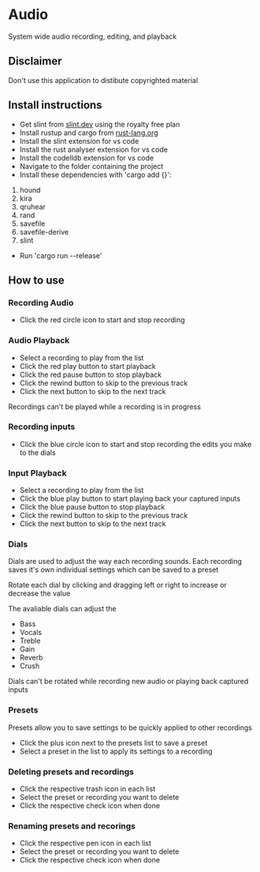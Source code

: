 # Audio
System wide audio recording, editing, and playback

## Disclaimer
Don't use this application to distibute copyrighted material

## Install instructions
- Get slint from [slint.dev](https://slint.dev/checkout?interval=month&plan=royalty-free) using the royalty free plan
- Install rustup and cargo from [rust-lang.org](https://rust-lang.org/tools/install/)
- Install the slint extension for vs code
- Install the rust analyser extension for vs code
- Install the codelldb extension for vs code
- Navigate to the folder containing the project
- Install these dependencies with 'cargo add {}':
1. hound
2. kira
3. qruhear
4. rand
5. savefile
6. savefile-derive
7. slint
- Run 'cargo run --release'

## How to use
### Recording Audio
- Click the red circle icon to start and stop recording
### Audio Playback
- Select a recording to play from the list
- Click the red play button to start playback
- Click the red pause button to stop playback
- Click the rewind button to skip to the previous track
- Click the next button to skip to the next track

Recordings can't be played while a recording is in progress

### Recording inputs
- Click the blue circle icon to start and stop recording the edits you make to the dials
### Input Playback
- Select a recording to play from the list
- Click the blue play button to start playing back your captured inputs
- Click the blue pause button to stop playback
- Click the rewind button to skip to the previous track
- Click the next button to skip to the next track
### Dials
Dials are used to adjust the way each recording sounds. Each recording saves it's own individual settings which can be saved to a preset

Rotate each dial by clicking and dragging left or right to increase or decrease the value

The avaliable dials can adjust the
- Bass
- Vocals
- Treble
- Gain
- Reverb
- Crush

Dials can't be rotated while recording new audio or playing back captured inputs
### Presets
Presets allow you to save settings to be quickly applied to other recordings
- Click the plus icon next to the presets list to save a preset
- Select a preset in the list to apply its settings to a recording
### Deleting presets and recordings
- Click the respective trash icon in each list
- Select the preset or recording you want to delete
- Click the respective check icon when done
### Renaming presets and recorings
- Click the respective pen icon in each list
- Select the preset or recording you want to delete
- Click the respective check icon when done